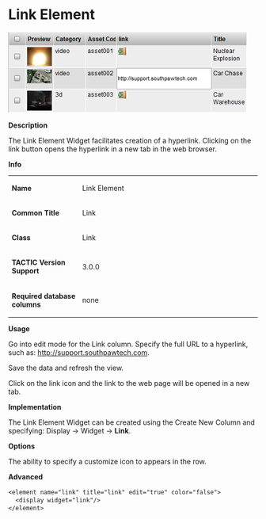 # Link Element

![image](media/1_link_element_overview.png)

**Description**

The Link Element Widget facilitates creation of a hyperlink. Clicking on
the link button opens the hyperlink in a new tab in the web browser.

**Info**

<table>
<colgroup>
<col width="28%" />
<col width="71%" />
</colgroup>
<tbody>
<tr class="odd">
<td><p><strong>Name</strong></p></td>
<td><p>Link Element</p></td>
</tr>
<tr class="even">
<td><p><strong>Common Title</strong></p></td>
<td><p>Link</p></td>
</tr>
<tr class="odd">
<td><p><strong>Class</strong></p></td>
<td><p>Link</p></td>
</tr>
<tr class="even">
<td><p><strong>TACTIC Version Support</strong></p></td>
<td><p>3.0.0<br />
</p></td>
</tr>
<tr class="odd">
<td><p><strong>Required database columns</strong></p></td>
<td><p>none</p></td>
</tr>
</tbody>
</table>

**Usage**

Go into edit mode for the Link column. Specify the full URL to a
hyperlink, such as: <http://support.southpawtech.com>.

Save the data and refresh the view.

Click on the link icon and the link to the web page will be opened in a
new tab.

**Implementation**

The Link Element Widget can be created using the Create New Column and
specifying: Display → Widget → **Link**.

**Options**

The ability to specify a customize icon to appears in the row.

**Advanced**

    <element name="link" title="link" edit="true" color="false">
      <display widget="link"/>
    </element>
